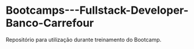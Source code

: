 # Bootcamps---Fullstack-Developer-Banco-Carrefour
Repositório para utilização durante treinamento do Bootcamp.
